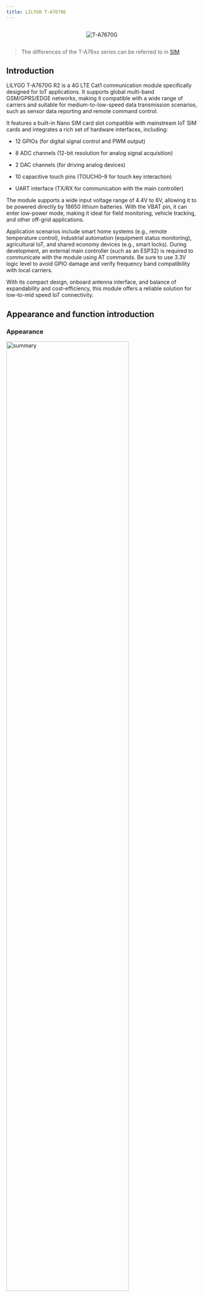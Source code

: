 ```yaml
---
title: LILYGO T-A7670E
---
```

<!-- **[English](README.MD) | 中文** -->

<div style="width:100%; display:flex;justify-content: center;">

![T-A7670G](./assets/T-A7670G-2.jpg)

</div>

>The differences of the T-A76xx series can be referred to in [SIM](../../SIM.md)


<!-- <div style="padding: 1em 0 0 0; display: flex; justify-content: center">
    <a target="_blank" style="margin: 1em;color: white; font-size: 0.9em; border-radius: 0.3em; padding: 0.5em 2em; background-color:rgb(63, 201, 28)" href="https://item.taobao.com/item.htm?id=846226367137">淘宝</a>
    <a target="_blank" style="margin: 1em;color: white; font-size: 0.9em; border-radius: 0.3em; padding: 0.5em 2em; background-color:rgb(63, 201, 28)" href="https://www.aliexpress.com/store/911876460">速卖通</a>
</div> -->

## Introduction

LILYGO T-A7670G R2 is a 4G LTE Cat1 communication module specifically designed for IoT applications. It supports global multi-band GSM/GPRS/EDGE networks, making it compatible with a wide range of carriers and suitable for medium-to-low-speed data transmission scenarios, such as sensor data reporting and remote command control.

It features a built-in Nano SIM card slot compatible with mainstream IoT SIM cards and integrates a rich set of hardware interfaces, including:

- 12 GPIOs (for digital signal control and PWM output)

- 8 ADC channels (12-bit resolution for analog signal acquisition)

- 2 DAC channels (for driving analog devices)

- 10 capacitive touch pins (TOUCH0–9 for touch key interaction)

- UART interface (TX/RX for communication with the main controller)

The module supports a wide input voltage range of 4.4V to 6V, allowing it to be powered directly by 18650 lithium batteries. With the VBAT pin, it can enter low-power mode, making it ideal for field monitoring, vehicle tracking, and other off-grid applications.

Application scenarios include smart home systems (e.g., remote temperature control), industrial automation (equipment status monitoring), agricultural IoT, and shared economy devices (e.g., smart locks). During development, an external main controller (such as an ESP32) is required to communicate with the module using AT commands. Be sure to use 3.3V logic level to avoid GPIO damage and verify frequency band compatibility with local carriers.

With its compact design, onboard antenna interface, and balance of expandability and cost-efficiency, this module offers a reliable solution for low-to-mid speed IoT connectivity.

## Appearance and function introduction
### Appearance
<img src="./assets/T-A7670G-1.jpg" alt="summary" width=80%>

### Pinmap 

<img src="./assets/T-A7670G-zh.jpg" alt="summary" width=100%>

## Module Information and Specifications
### Description

| Component | Description |
| --- | --- |
| MCU | ESP32-WROVER-E |
| FLASH| 4MB |
| PS RAM | 8MB|
| Clock Frequency | 240MHz |
| Wireless | Wi-Fi: 802.11 b/g/n; BLE V5.0 |
| IO Expansion	|2.54mm spacing × 2*16 expansion IO interfaces + 1 × 4.4V~6.0V input interface|
| Battery Capacity | 18650 model battery |
| Storage | TF card |
| Voice Call | Supports voice function
| Buttons | 1 x RST button  + 1 x BOOT button  + 1 × IO0 button  |
| USB | 1 × USB Port and OTG(Type-C) |
| SIM | Supports 2G, 3G, 4G (Nano SIM)
| Power | 5V/500mA input|
| Dimensions | **111x34x19mm**  |
| Mounting Holes | 4 × 2mm positioning holes |
 

 
<table role="table" class="center_table">
  <thead>
    <tr>
      <th colspan = "2">Wireless Communication Module</th>
    </tr>
  </thead>
    <tr>
    <td>MCU</td>
    <td>A7670G</td>
  </tr>
  <tr>
    <td>Supported Regions</td>
    <td>Gloabl</td>
  </tr>
  <tr>
    <td>Size</td>
    <td>LCC+LGA,124Pin</td>
  </tr>
  </tr>
    <tr>
    <td>Size</td>
    <td>24*24*2.3mm</td>
  </tr>
    </tr>
    <tr>
    <td>Frequency Baud</td>
    <td>LTE-FDD :B1/B2/B3/B4/B5/B7/B8/B12/B13/B18/B19/
B20/B25/B26/B28/B66<br>
        LTE-TDD :B34/B38/B39/B40/B41<br>
        GSM:850/900/1800/1900MHz,
        </td>
  </tr>
  </tr>
    </tr>
    <tr>
    <td>Power Consumption</td>
    <td>LTE(Mbps) :10(DL)/5(UL)<br>
        GPRS/EDGE(Kbps) :236.8(DL) / 236.8(UL)<br>
        </td>
  </tr>
    <tr>
    <td>Data Transmission</td>
    <td>LTE :3.8mA<br>
        GSM :3.5mA<br>
        </td>
  </tr>
    <tr>
    <td>Protocol Support</td>
    <td>TCP/IP/IPV4/IPV6/DNS/Multi-PDP/FTP/FTPS/HTTP/HTTPS</td>
  </tr>
  </tr>
    </tr>
    <tr>
    <td>Optional Expansion</td>
    <td>GNSS<br>Bluetooth</td>
  </tr>
    </tr>
    <tr>
    <td>Certification</td>
    <td>RoHS/CE(RED)/FCC</td>

</table>


> ⚠️⚠️⚠️  optional without GPS version, GPS version contact customer service purchase.

### Related Links

Github:[T-A7670G](https://github.com/Xinyuan-LilyGO/LilyGO-T-A76XX)


#### Schematic Diagram

[T-A7670E](https://github.com/Xinyuan-LilyGO/LilyGO-T-A76XX/blob/main/schematic/T-A7670X-V1.4.pdf)

#### Dependency Libraries

* [Adafruit_BusIO](https://github.com/adafruit/Adafruit_BusIO)
* [Adafruit-GFX-Library](https://github.com/adafruit/Adafruit-GFX-Library)                     
* [Adafruit_INA219](https://github.com/adafruit/Adafruit_INA219)       
* [Adafruit_NeoPixel](https://github.com/adafruit/Adafruit_NeoPixel)   
* [Adafruit_SSD1306](https://github.com/adafruit/Adafruit_SSD1306) 
* [Adafruit_Sensor](https://github.com/adafruit/Adafruit_Sensor)    
* [ArduinoHttpClient](https://github.com/arduino-libraries/ArduinoHttpClient)      
* [blynk](https://blynk.io)                     
* [BlynkNcpDriver](https://blynk.io)       
* [DHT-sensor-library](https://github.com/adafruit/DHT-sensor-library)   
* [TinyGPSPlus](http://pubsubclient.knolleary.net) 
* [SensorsLib](https://github.com/lewisxhe/SensorsLib)    
* [StreamDebugger](https://github.com/vshymanskyy/StreamDebugger)      
* [TinyGPSPlus](https://github.com/mikalhart/TinyGPSPlus)       
* [TinyGSM-fork](https://github.com/lewisxhe/TinyGSM-fork)   
 

## Software Development
### Arduino Setup Parameters

| Setting                               | Value                                 |
| :-------------------------------: | :-------------------------------: |
| Board                                 | ESP32 Dev Module           |
| CPU Frequency                   | 240MHz (WiFi/BT)     
| Core Debug Level                | None  
| Erase All Flash Before Sketch Upload | Disabled                             |
| Events Run On                   | Core 1                               |
| Flash Frequency                  | 80MHz
| Flash Mode                         | QIO                      |
| Flash Size                           | 4MB (32Mb)                    |
| JATG  Adapter                      | Disabled                             |
| Arduino Runs On                  | Core 1                               |
| Partition Scheme                | default 4MB with spiffs (1.2MB APP/1.5MB spiffs) |
| PSRAM                              | ENabled                             |
| Upload Speed                      | 921600                             |


### Development Platforms

1. [ESP-IDF](https://www.espressif.com/zh-hans/products/sdks/esp-idf)
2. [Arduino IDE](https://www.arduino.cc/en/software)
3. [VS Code](https://code.visualstudio.com/)
4. [Platform IO](https://platformio.org/)

## Product Technical Support 


